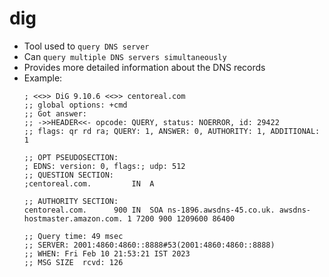 # dig

- Tool used to `query DNS server`
- Can `query multiple DNS servers simultaneously`
- Provides more detailed information about the DNS records
- Example:
    ```
    ; <<>> DiG 9.10.6 <<>> centoreal.com
    ;; global options: +cmd
    ;; Got answer:
    ;; ->>HEADER<<- opcode: QUERY, status: NOERROR, id: 29422
    ;; flags: qr rd ra; QUERY: 1, ANSWER: 0, AUTHORITY: 1, ADDITIONAL: 1

    ;; OPT PSEUDOSECTION:
    ; EDNS: version: 0, flags:; udp: 512
    ;; QUESTION SECTION:
    ;centoreal.com.			IN	A

    ;; AUTHORITY SECTION:
    centoreal.com.		900	IN	SOA	ns-1896.awsdns-45.co.uk. awsdns-hostmaster.amazon.com. 1 7200 900 1209600 86400

    ;; Query time: 49 msec
    ;; SERVER: 2001:4860:4860::8888#53(2001:4860:4860::8888)
    ;; WHEN: Fri Feb 10 21:53:21 IST 2023
    ;; MSG SIZE  rcvd: 126
    ```
